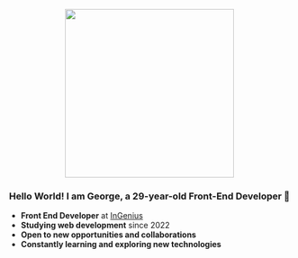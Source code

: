 

<p align="center">
  <img src="https://firebasestorage.googleapis.com/v0/b/svitlospace-b21f8.appspot.com/o/portfolio%2Ffreepik__upload__95404.png?alt=media&token=e70f536a-e669-41ad-b1bb-4576c2a634a3" width="300">
</p>

<div align="center">

### Hello World! I am **George**, a 29-year-old **Front-End Developer** 🚀  

<div align="left">

- **Front End Developer** at [InGenius](https://www.linkedin.com/company/thisisingenius/posts/?feedView=all)  
- **Studying web development** since 2022  
- **Open to new opportunities and collaborations**  
- **Constantly learning and exploring new technologies**  

</div>


